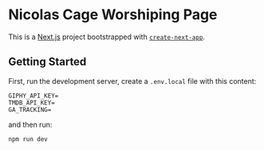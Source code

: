 # Nicolas Cage Worshiping Page

This is a [Next.js](https://nextjs.org/) project bootstrapped with [`create-next-app`](https://github.com/vercel/next.js/tree/canary/packages/create-next-app).

## Getting Started

First, run the development server, create a `.env.local` file with this content:

```
GIPHY_API_KEY=
TMDB_API_KEY=
GA_TRACKING=
```

and then run:

```bash
npm run dev
```
